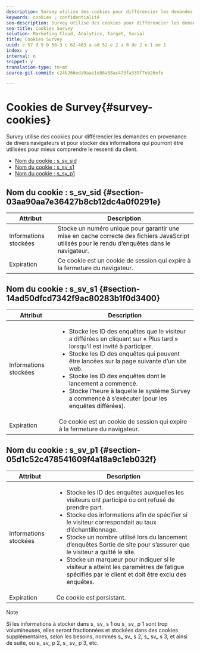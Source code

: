 ```yaml
---
description: Survey utilise des cookies pour différencier les demandes en provenance de divers navigateurs et pour stocker des informations qui pourront être utilisées pour mieux comprendre le ressenti du client.
keywords: cookies ; confidentialité
seo-description: Survey utilise des cookies pour différencier les demandes en provenance de divers navigateurs et pour stocker des informations qui pourront être utilisées pour mieux comprendre le ressenti du client.
seo-title: Cookies Survey
solution: Marketing Cloud, Analytics, Target, Social
title: Cookies Survey
uuid: e 57 d 9 b 58-3 c 62-463 a-ad 52-e 2 a 0 de 2 e 1 ee 1
index: y
internal: n
snippet: y
translation-type: tm+mt
source-git-commit: c24b266eda9aae1e86a58ac473fa339f7eb26efe

---
```



# Cookies de Survey{#survey-cookies}

Survey utilise des cookies pour différencier les demandes en provenance de divers navigateurs et pour stocker des informations qui pourront être utilisées pour mieux comprendre le ressenti du client.

* [Nom du cookie : s_sv_sid](../cookies/cookies-survey.md#section-03aa90aa7e36427b8cb12dc4a0f0291e)
* [Nom du cookie : s_sv_s1](../cookies/cookies-survey.md#section-14ad50dfcd7342f9ac80283b1f0d3400)
* [Nom du cookie : s_sv_p1](../cookies/cookies-survey.md#section-05d1c52c478541609f4a18a9c1eb032f)

## Nom du cookie : s_sv_sid {#section-03aa90aa7e36427b8cb12dc4a0f0291e}

| Attribut | Description |
|---|---|
| Informations stockées | Stocke un numéro unique pour garantir une mise en cache correcte des fichiers JavaScript utilisés pour le rendu d’enquêtes dans le navigateur. |
| Expiration | Ce cookie est un cookie de session qui expire à la fermeture du navigateur. |

## Nom du cookie : s_sv_s1 {#section-14ad50dfcd7342f9ac80283b1f0d3400}

<table id="table_6835D64C5D464A049F576621F2BE3FAD"> 
 <thead> 
  <tr> 
   <th colname="col1" class="entry"> Attribut </th> 
   <th colname="col2" class="entry"> Description </th> 
  </tr> 
 </thead>
 <tbody> 
  <tr> 
   <td colname="col1"> Informations stockées </td> 
   <td colname="col2"> <p> 
     <ul id="ul_350369AFBEFF49938026D7D25D012A88"> 
      <li id="li_EA3D03382BFA474B802D1EE2054FABDB">Stocke les ID des enquêtes que le visiteur a différées en cliquant sur « Plus tard » lorsqu’il est invité à participer. </li> 
      <li id="li_6111E8D568D64D7CBFB906046134025C"> Stocke les ID des enquêtes qui peuvent être lancées sur la page suivante d’un site web. </li> 
      <li id="li_A16519F487654435B50577DA08654E70">Stocke les ID des enquêtes dont le lancement a commencé. </li> 
      <li id="li_8322C91846AB4A65B277C435D61660BF">Stocke l’heure à laquelle le système Survey a commencé à s’exécuter (pour les enquêtes différées). </li> 
     </ul> </p> </td> 
  </tr> 
  <tr> 
   <td colname="col1"> Expiration </td> 
   <td colname="col2"> Ce cookie est un cookie de session qui expire à la fermeture du navigateur. </td> 
  </tr> 
 </tbody> 
</table>

## Nom du cookie : s_sv_p1 {#section-05d1c52c478541609f4a18a9c1eb032f}

<table id="table_8F6CC83D32D54BEE99884318AD126C98"> 
 <thead> 
  <tr> 
   <th colname="col1" class="entry"> Attribut </th> 
   <th colname="col2" class="entry"> Description </th> 
  </tr> 
 </thead>
 <tbody> 
  <tr> 
   <td colname="col1"> Informations stockées </td> 
   <td colname="col2"> <p> 
     <ul id="ul_A2717AD89DA540468963E9E7FBD382D5"> 
      <li id="li_21B0165911C74BA796111E9C93142B95">Stocke les ID des enquêtes auxquelles les visiteurs ont participé ou ont refusé de prendre part. </li> 
      <li id="li_DD966285CAE7438C9E43AFC4E91569F8">Stocke des informations afin de spécifier si le visiteur correspondait au taux d’échantillonnage. </li> 
      <li id="li_27BD16FE78BC46C3846BFFE4DF65BCB3">Stocke un nombre utilisé lors du lancement d’enquêtes Sortie de site pour s’assurer que le visiteur a quitté le site. </li> 
      <li id="li_0C9FF8939615407BB9A0DB24C7C31CE6">Stocke un marqueur pour indiquer si le visiteur a atteint les paramètres de fatigue spécifiés par le client et doit être exclu des enquêtes. </li> 
     </ul> </p> </td> 
  </tr> 
  <tr> 
   <td colname="col1"> Expiration </td> 
   <td colname="col2"> Ce cookie est persistant. </td> 
  </tr> 
 </tbody> 
</table>

<a id="section_488AFFB899004968A2479B2423E6EEB7"></a>

>[!NOTE]
>
>Si les informations à stocker dans s_ sv_ s 1 ou s_ sv_ p 1 sont trop volumineuses, elles seront fractionnées et stockées dans des cookies supplémentaires, selon les besoins, nommés s_ sv_ s 2, s_ sv_ s 3, et ainsi de suite, ou s_ sv_ p 2, s_ sv_ p 3, etc.

